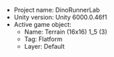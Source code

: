 <!-- UNITY CODE ASSIST INSTRUCTIONS START -->
- Project name: DinoRunnerLab
- Unity version: Unity 6000.0.46f1
- Active game object:
  - Name: Terrain (16x16) 1_5 (3)
  - Tag: Flatform
  - Layer: Default
<!-- UNITY CODE ASSIST INSTRUCTIONS END -->